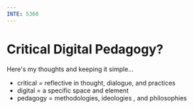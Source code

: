 ```yaml
---
INTE: 5360
---
```


# Critical Digital Pedagogy?

Here's my thoughts and keeping it simple...

-  critical = reflective in thought, dialogue, and practices
-  digital = a specific space and element
-  pedagogy = methodologies, ideologies , and philosophies

